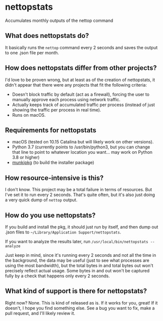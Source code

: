 # nettopstats
Accumulates monthly outputs of the nettop command

## What does nettopstats do?
It basically runs the `nettop` command every 2 seconds and saves the output to one .json file per month.

## How does nettopstats differ from other projects?
I'd love to be proven wrong, but at least as of the creation of nettopstats, it didn't appear that there were any projects that fit the following criteria:
- Doesn't block traffic by default (act as a firewall), forcing the user to manually approve each process using network traffic.
- Actually keeps track of accumulated traffic per process (instead of just showing the traffic per process in real time).
- Runs on macOS.

## Requirements for nettopstats
- macOS (tested on 10.15 Catalina but will likely work on other versions).
- Python 3.7 (currently points to /usr/bin/python3, but you can change that line to point to whatever location you want... may work on Python 3.8 or higher)
- [munkipkg](https://github.com/munki/munki-pkg) (to build the installer package)

## How resource-intensive is this?
I don't know. This project may be a total failure in terms of resources. But I've set it to run every 2 seconds. That's quite often, but it's also just doing a very quick dump of `nettop` output.

## How do you use nettopstats?
If you build and install the pkg, it should just run by itself, and then dump out .json files to `~/Library/Application Support/nettopstats`.

If you want to analyze the results later, run `/usr/local/bin/nettopstats --analyze`

Just keep in mind, since it's running every 2 seconds and not all the time in the background, the data may be useful (just to see what processes are using the most bandwidth), but the total bytes in and total bytes out won't precisely reflect actual usage. Some bytes in and out won't be captured fully by a check that happens only every 2 seconds.

## What kind of support is there for nettopstats?
Right now? None. This is kind of released as is. If it works for you, great! If it doesn't, I hope you find something else. See a bug you want to fix, make a pull request, and I'll likely review it.

